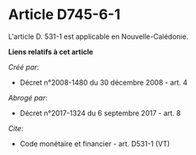 # Article D745-6-1

L'article D. 531-1 est applicable en Nouvelle-Calédonie.

**Liens relatifs à cet article**

_Créé par_:

  - Décret n°2008-1480 du 30 décembre 2008 - art. 4

_Abrogé par_:

  - Décret n°2017-1324 du 6 septembre 2017 - art. 8

_Cite_:

  - Code monétaire et financier - art. D531-1 (VT)
